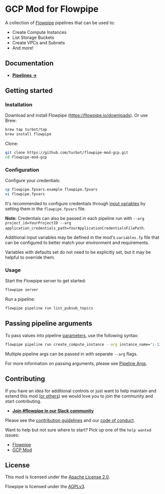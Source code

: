 # GCP Mod for Flowpipe

A collection of [Flowpipe](https://flowpipe.io) pipelines that can be used to:
- Create Compute Instances
- List Storage Buckets
- Create VPCs and Subnets
- And more!

<!-- ![image](https://github.com/turbot/flowpipe-mod-gcp/blob/staging/docs/images/flowpipe_test_run.png?raw=true) -->

## Documentation

- **[Pipelines →](https://hub.flowpipe.io/mods/turbot/gcp/pipelines)**

## Getting started

### Installation

Download and install Flowpipe (https://flowpipe.io/downloads). Or use Brew:

```sh
brew tap turbot/tap
brew install flowpipe
```

Clone:

```sh
git clone https://github.com/turbot/flowpipe-mod-gcp.git
cd flowpipe-mod-gcp
```

### Configuration

Configure your credentials:

```sh
cp flowpipe.fpvars.example flowpipe.fpvars
vi flowpipe.fpvars
```

It's recommended to configure credentials through [input variables](https://flowpipe.io/docs/using-flowpipe/mod-variables) by setting them in the `flowpipe.fpvars` file.

**Note:** Credentials can also be passed in each pipeline run with `--arg project_id=YourProjectID --arg application_credentials_path=YourApplicationCredentialsFilePath`.


Additional input variables may be defined in the mod's `variables.fp` file that can be configured to better match your environment and requirements.

Variables with defaults set do not need to be explicitly set, but it may be helpful to override them.

### Usage

Start the Flowpipe server to get started:

```sh
flowpipe server
```

Run a pipeline:

```sh
flowpipe pipeline run list_pubsub_topics
```

## Passing pipeline arguments

To pass values into pipeline [parameters](https://flowpipe.io/docs/using-flowpipe/pipeline-parameters), use the following syntax:

```sh
flowpipe pipeline run create_compute_instance --arg instance_name="i-1234567890abcdef0" --arg machine_type="n1-standard-1" --arg zone="us-central1-a" --arg boot_disk_size="10"
```

Multiple pipeline args can be passed in with separate `--arg` flags.

For more information on passing arguments, please see [Pipeline Args](https://flowpipe.io/docs/using-flowpipe/pipeline-arguments).

## Contributing

If you have an idea for additional controls or just want to help maintain and extend this mod ([or others](https://github.com/topics/flowpipe-mod)) we would love you to join the community and start contributing.

- **[Join #flowpipe in our Slack community ](https://flowpipe.io/community/join)**

Please see the [contribution guidelines](https://github.com/turbot/flowpipe/blob/main/CONTRIBUTING.md) and our [code of conduct](https://github.com/turbot/flowpipe/blob/main/CODE_OF_CONDUCT.md).

Want to help but not sure where to start? Pick up one of the `help wanted` issues:

- [Flowpipe](https://github.com/turbot/flowpipe/labels/help%20wanted)
- [GCP Mod](https://github.com/turbot/flowpipe-mod-gcp/labels/help%20wanted)

## License

This mod is licensed under the [Apache License 2.0](https://github.com/turbot/flowpipe-mod-gcp/blob/main/LICENSE).

Flowpipe is licensed under the [AGPLv3](https://github.com/turbot/flowpipe/blob/main/LICENSE).
